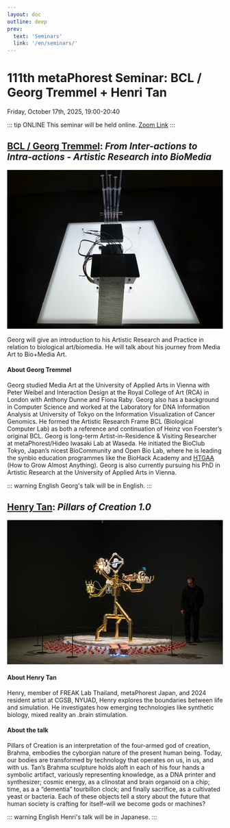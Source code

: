 ```yaml
---
layout: doc
outline: deep
prev:
  text: 'Seminars'
  link: '/en/seminars/'
---
```


# 111th metaPhorest Seminar: BCL / Georg Tremmel + Henri Tan

Friday, October 17th, 2025, 19:00-20:40

::: tip ONLINE
This seminar will be held online. [Zoom Link](https://zoom.metaphorest.org)
:::


## [BCL / Georg Tremmel](/en/members/georg-tremmel/): _From Inter-actions to Intra-actions - Artistic Research into BioMedia_

![](/public/seminars/111/111.jpg)

Georg will give an introduction to his Artistic Research and Practice in relation to biological art/biomedia. He will talk about his journey from Media Art to Bio+Media Art.

#### About Georg Tremmel

Georg studied Media Art at the University of Applied Arts in Vienna with Peter Weibel and Interaction Design at the Royal College of Art (RCA) in London with Anthony Dunne and Fiona Raby. Georg also has a background in Computer Science and worked at the Laboratory for DNA Information Analysis at University of Tokyo on the Information Visualization of Cancer Genomics. He formed the Artistic Research Frame BCL (Biological Computer Lab) as both a reference and continuation of Heinz von Foerster’s original BCL. Georg is long-term Artist-in-Residence & Visiting Researcher at metaPhorest/Hideo Iwasaki Lab at Waseda. He initiated the BioClub Tokyo, Japan’s nicest BioCommunity and Open Bio Lab, where he is leading the synbio education programmes like the BioHack Academy and [HTGAA](https://www.htgaa.org) (How to Grow Almost Anything).
Georg is also currently pursuing his PhD in Artistic Research at the University of Applied Arts in Vienna.

::: warning English
Georg's talk will be in English.
:::

## [Henry Tan](/en/members/henry-tan/): _Pillars of Creation 1.0_

![](/public/seminars/111/111_henry.jpg)

#### About Henry Tan

Henry, member of FREAK Lab Thailand, metaPhorest Japan, and 2024 resident artist at CGSB, NYUAD, Henry explores the boundaries between life and simulation. He investigates how emerging technologies like synthetic biology, mixed reality an .brain stimulation.

#### About the talk

Pillars of Creation is an interpretation of the four-armed god of creation, Brahma, embodies the cyborgian nature of the present human being. Today, our bodies are transformed by technology that operates on us, in us, and with us. Tan’s Brahma sculpture holds aloft in each of his four hands a symbolic artifact, variously representing knowledge, as a DNA printer and synthesizer; cosmic energy, as a clinostat and brain organoid on a chip; time, as a a “dementia” tourbillon clock; and finally sacrifice, as a cultivated yeast or bacteria. Each of these objects tell a story about the future that human society is crafting for itself–will we become gods or machines?

::: warning English
Henri's talk will be in Japanese.
:::
